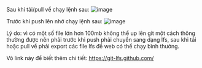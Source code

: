 Sau khi tải/pull về chạy lệnh sau:
![image](https://user-images.githubusercontent.com/65118262/206210571-07587201-98dc-40e7-90a8-c4311d4f7263.png)

Trước khi push lên nhớ chạy lệnh sau:
![image](https://user-images.githubusercontent.com/65118262/206206149-c4b27c66-0316-4e24-8ebc-1cd91ee002cd.png)


Lý do: vì có một số file lớn hơn 100mb không thể up lên git một cách thông thường được nên phải trước khi push phải chuyển sang dạng lfs, sau khi tải hoặc pull về phải export các file lfs để web có thể chạy bình thường.

Vô link này để biết thêm chi tiết: https://git-lfs.github.com/

